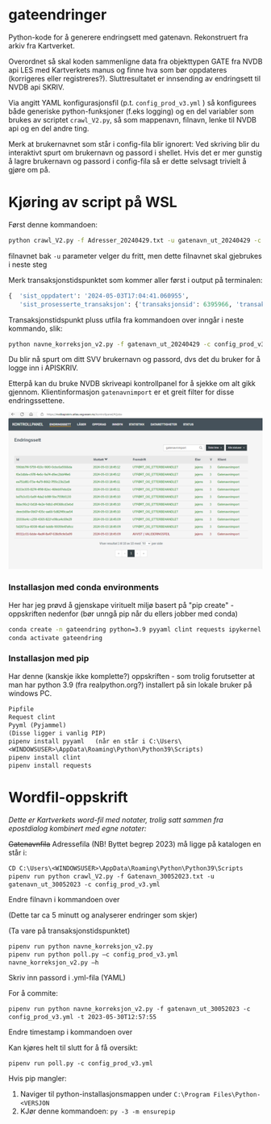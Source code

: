 # gateendringer
Python-kode for å generere endringsett med gatenavn. Rekonstruert fra arkiv fra Kartverket.

Overordnet så skal koden sammenligne data fra objekttypen GATE fra NVDB api LES med Kartverkets manus og finne 
hva som bør oppdateres (korrigeres eller registreres?). Sluttresultatet er innsending av endringsett til NVDB api  SKRIV.  

Via angitt YAML konfigurasjonsfil (p.t. `config_prod_v3.yml` ) så konfigurees både generiske python-funksjoner (f.eks logging) og en del variabler som brukes av scriptet `crawl_V2.py`, så som mappenavn, filnavn, lenke til NVDB api og en del andre ting. 

Merk at brukernavnet som står i config-fila blir ignorert: Ved skriving blir du interaktivt spurt om brukernavn og passord i shellet. Hvis det er mer gunstig
å lagre brukernavn og passord i config-fila så er dette selvsagt trivielt å gjøre om på. 

# Kjøring av script på WSL

Først denne kommandoen: 
```bash
python crawl_V2.py -f Adresser_20240429.txt -u gatenavn_ut_20240429 -c config_prod_v3.yml
```
filnavnet bak `-u` parameter velger du fritt, men dette filnavnet skal gjebrukes i neste steg

Merk transaksjonstidspunktet som kommer aller først i output på terminalen: 
```python
{  'sist_oppdatert': '2024-05-03T17:04:41.060955', 
   'sist_prosesserte_transaksjon': {'transaksjonsid': 6395966, 'transaksjonstidspunkt': '2024-05-03T17:04:24', 'indekseringstidspunkt': '2024-05-03T17:04:41'}, 'datakatalog': {'id': 976, 'dato': '2024-03-22', 'versjon': '2.36'}}
```
Transaksjonstidspunkt pluss utfila fra kommandoen over inngår i neste kommando, slik: 
```bash 
python navne_korreksjon_v2.py -f gatenavn_ut_20240429 -c config_prod_v3.yml -t 2024-05-03T17:04:24
```
Du blir nå spurt om ditt SVV brukernavn og passord, dvs det du bruker for å logge inn i APISKRIV. 

Etterpå kan du bruke NVDB skriveapi kontrollpanel for å sjekke om alt gikk gjennom. Klientinformasjon `gatenavnimport` er et greit filter for disse endringssettene. 

![skjermdump skriveapi kontrollpanel](./pics/skriveapi_kontrollpanel.png)



### Installasjon med conda environments

Her har jeg prøvd å gjenskape virituelt miljø basert på "pip create" - oppskriften nedenfor (bør unngå pip når du ellers jobber med conda)

```bash
conda create -n gateendring python=3.9 pyyaml clint requests ipykernel 
conda activate gateendring
 ```


 ### Installasjon med pip 

 Har denne (kanskje ikke komplette?) oppskriften - som trolig forutsetter at man har python 3.9 (fra realpython.org?) installert på sin lokale bruker på windows PC. 

 ```
 Pipfile
Request clint
Pyyml (Pyjammel)
(Disse ligger i vanlig PIP)
pipenv install pyyaml   (når en står i C:\Users\<WINDOWSUSER>\AppData\Roaming\Python\Python39\Scripts)
pipenv install clint
pipenv install requests
```

# Wordfil-oppskrift

_Dette er Kartverkets word-fil med notater, trolig satt sammen fra epostdialog kombinert med egne notater:_

~~Gatenavnfila~~ Adressefila (NB! Byttet begrep 2023) må ligge på katalogen en står i:

```
CD C:\Users\<WINDOWSUSER>\AppData\Roaming\Python\Python39\Scripts
pipenv run python crawl_V2.py -f Gatenavn_30052023.txt -u gatenavn_ut_30052023 -c config_prod_v3.yml
```
Endre filnavn i kommandoen over 

(Dette tar ca 5 minutt og analyserer endringer som skjer)

(Ta vare på transaksjonstidspunktet)

```
pipenv run python navne_korreksjon_v2.py 
pipenv run python poll.py –c config_prod_v3.yml
navne_korreksjon_v2.py –h 
```

Skriv inn passord i .yml-fila (YAML)

For å commite:
```
pipenv run python navne_korreksjon_v2.py -f gatenavn_ut_30052023 -c config_prod_v3.yml -t 2023-05-30T12:57:55
```
Endre timestamp i kommandoen over 

Kan kjøres helt til slutt for å få oversikt: 

```
pipenv run poll.py -c config_prod_v3.yml
```

Hvis pip mangler: 

1. Naviger til python-installasjonsmappen under `C:\Program Files\Python-<VERSJON`
1. KJør denne kommandoen: `py -3 -m ensurepip`

